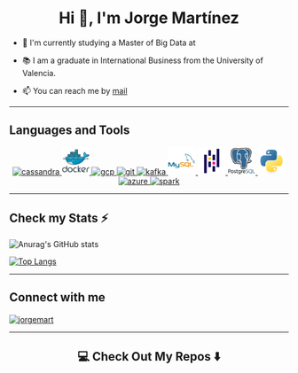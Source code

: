 <h1 align="center">Hi 👋, I'm Jorge Martínez</h1>


- 🌱 I'm currently studying a Master of Big Data at <a href="https://edem.eu/master-big-data-analytics/"> <img src="https://cdn.shopify.com/s/files/1/0627/2611/1408/files/edem_shop_logo.png?v=1665999354"  width="55" height="14"></a>

- 📚 I am a graduate in International Business from the University of Valencia.

- 📫 You can reach me by [mail](martinezca.jorge@gmail.com)
---


## Languages and Tools </h3>
<p align="center"> <a href="https://cassandra.apache.org/" target="_blank" rel="noreferrer"> <img src="https://www.vectorlogo.zone/logos/apache_cassandra/apache_cassandra-icon.svg" alt="cassandra" width="50" height="50"/> </a> <a href="https://www.docker.com/" target="_blank" rel="noreferrer"> <img src="https://raw.githubusercontent.com/devicons/devicon/master/icons/docker/docker-original-wordmark.svg" alt="docker" width="50" height="50"/> </a> <a href="https://cloud.google.com" target="_blank" rel="noreferrer"> <img src="https://www.vectorlogo.zone/logos/google_cloud/google_cloud-icon.svg" alt="gcp" width="50" height="50"/> </a> <a href="https://git-scm.com/" target="_blank" rel="noreferrer"> <img src="https://www.vectorlogo.zone/logos/git-scm/git-scm-icon.svg" alt="git" width="50" height="50"/> </a> <a href="https://kafka.apache.org/" target="_blank" rel="noreferrer"> <img src="https://www.vectorlogo.zone/logos/apache_kafka/apache_kafka-icon.svg" alt="kafka" width="50" height="50"/> </a> <a href="https://www.mysql.com/" target="_blank" rel="noreferrer"> <img src="https://raw.githubusercontent.com/devicons/devicon/master/icons/mysql/mysql-original-wordmark.svg" alt="mysql" width="50" height="50"/> </a> <a href="https://pandas.pydata.org/" target="_blank" rel="noreferrer"> <img src="https://raw.githubusercontent.com/devicons/devicon/2ae2a900d2f041da66e950e4d48052658d850630/icons/pandas/pandas-original.svg" alt="pandas" width="50" height="50"/> </a> <a href="https://www.postgresql.org" target="_blank" rel="noreferrer"> <img src="https://raw.githubusercontent.com/devicons/devicon/master/icons/postgresql/postgresql-original-wordmark.svg" alt="postgresql" width="50" height="50"/> </a> <a href="https://www.python.org" target="_blank" rel="noreferrer"> <img src="https://raw.githubusercontent.com/devicons/devicon/master/icons/python/python-original.svg" alt="python" width="50" height="50"/> </a> <a href="https://spark.apache.org" target="_blank" rel="noreferrer"> <img src="https://upload.wikimedia.org/wikipedia/commons/thumb/f/f3/Apache_Spark_logo.svg/2560px-Apache_Spark_logo.svg.png" alt="azure" width="85" height="50"/> </a><a href="https://azure.microsoft.com" target="_blank" rel="noreferrer"> <img src="https://swimburger.net/media/ppnn3pcl/azure.png" alt="spark" width="50" height="50"/> </a></p>


--- 
## Check my Stats ⚡
![Anurag's GitHub stats](https://github-readme-stats.vercel.app/api?username=joorgemartinez&theme=gotham&show_icons=true)

[![Top Langs](https://github-readme-stats.vercel.app/api/top-langs/?username=joorgemartinez&theme=gotham)](https://github.com/joorgemartinez/github-readme-stats)


--- 

## Connect with me
<p align="left">
<a href="https://linkedin.com/in/jorgemart" target="blank"><img align="center" src="https://raw.githubusercontent.com/rahuldkjain/github-profile-readme-generator/master/src/images/icons/Social/linked-in-alt.svg" alt="jorgemart" height="40" width="50" /></a>
</p>

---
<h2  align="center">💻 Check Out My Repos ⬇️ </h2>
